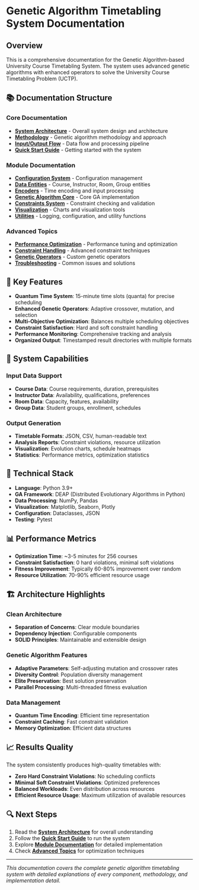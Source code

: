 # Genetic Algorithm Timetabling System Documentation

## Overview

This is a comprehensive documentation for the Genetic Algorithm-based University Course Timetabling System. The system uses advanced genetic algorithms with enhanced operators to solve the University Course Timetabling Problem (UCTP).

## 📚 Documentation Structure

### Core Documentation

- [**System Architecture**](SYSTEM_ARCHITECTURE.md) - Overall system design and architecture
- [**Methodology**](METHODOLOGY.md) - Genetic algorithm methodology and approach
- [**Input/Output Flow**](INPUT_OUTPUT_FLOW.md) - Data flow and processing pipeline
- [**Quick Start Guide**](QUICK_START.md) - Getting started with the system

### Module Documentation

- [**Configuration System**](modules/CONFIGURATION.md) - Configuration management
- [**Data Entities**](modules/ENTITIES.md) - Course, Instructor, Room, Group entities
- [**Encoders**](modules/ENCODERS.md) - Time encoding and input processing
- [**Genetic Algorithm Core**](modules/GENETIC_ALGORITHM.md) - Core GA implementation
- [**Constraints System**](modules/CONSTRAINTS.md) - Constraint checking and validation
- [**Visualization**](modules/VISUALIZATION.md) - Charts and visualization tools
- [**Utilities**](modules/UTILITIES.md) - Logging, configuration, and utility functions

### Advanced Topics

- [**Performance Optimization**](advanced/PERFORMANCE.md) - Performance tuning and optimization
- [**Constraint Handling**](advanced/CONSTRAINTS.md) - Advanced constraint techniques
- [**Genetic Operators**](advanced/GENETIC_OPERATORS.md) - Custom genetic operators
- [**Troubleshooting**](advanced/TROUBLESHOOTING.md) - Common issues and solutions

## 🎯 Key Features

- **Quantum Time System**: 15-minute time slots (quanta) for precise scheduling
- **Enhanced Genetic Operators**: Adaptive crossover, mutation, and selection
- **Multi-Objective Optimization**: Balances multiple scheduling objectives
- **Constraint Satisfaction**: Hard and soft constraint handling
- **Performance Monitoring**: Comprehensive tracking and analysis
- **Organized Output**: Timestamped result directories with multiple formats

## 🚀 System Capabilities

### Input Data Support

- **Course Data**: Course requirements, duration, prerequisites
- **Instructor Data**: Availability, qualifications, preferences
- **Room Data**: Capacity, features, availability
- **Group Data**: Student groups, enrollment, schedules

### Output Generation

- **Timetable Formats**: JSON, CSV, human-readable text
- **Analysis Reports**: Constraint violations, resource utilization
- **Visualization**: Evolution charts, schedule heatmaps
- **Statistics**: Performance metrics, optimization statistics

## 🔧 Technical Stack

- **Language**: Python 3.9+
- **GA Framework**: DEAP (Distributed Evolutionary Algorithms in Python)
- **Data Processing**: NumPy, Pandas
- **Visualization**: Matplotlib, Seaborn, Plotly
- **Configuration**: Dataclasses, JSON
- **Testing**: Pytest

## 📊 Performance Metrics

- **Optimization Time**: ~3-5 minutes for 256 courses
- **Constraint Satisfaction**: 0 hard violations, minimal soft violations
- **Fitness Improvement**: Typically 60-80% improvement over random
- **Resource Utilization**: 70-90% efficient resource usage

## 🏗️ Architecture Highlights

### Clean Architecture

- **Separation of Concerns**: Clear module boundaries
- **Dependency Injection**: Configurable components
- **SOLID Principles**: Maintainable and extensible design

### Genetic Algorithm Features

- **Adaptive Parameters**: Self-adjusting mutation and crossover rates
- **Diversity Control**: Population diversity management
- **Elite Preservation**: Best solution preservation
- **Parallel Processing**: Multi-threaded fitness evaluation

### Data Management

- **Quantum Time Encoding**: Efficient time representation
- **Constraint Caching**: Fast constraint validation
- **Memory Optimization**: Efficient data structures

## 📈 Results Quality

The system consistently produces high-quality timetables with:

- **Zero Hard Constraint Violations**: No scheduling conflicts
- **Minimal Soft Constraint Violations**: Optimized preferences
- **Balanced Workloads**: Even distribution across resources
- **Efficient Resource Usage**: Maximum utilization of available resources

## 🔍 Next Steps

1. Read the [**System Architecture**](SYSTEM_ARCHITECTURE.md) for overall understanding
2. Follow the [**Quick Start Guide**](QUICK_START.md) to run the system
3. Explore [**Module Documentation**](modules/) for detailed implementation
4. Check [**Advanced Topics**](advanced/) for optimization techniques

---

_This documentation covers the complete genetic algorithm timetabling system with detailed explanations of every component, methodology, and implementation detail._
